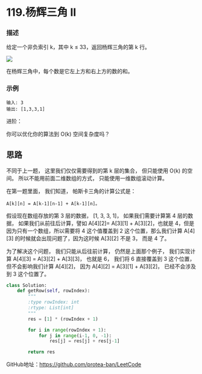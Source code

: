# 119.杨辉三角 II

### 描述

给定一个非负索引 k，其中 k ≤ 33，返回杨辉三角的第 k 行。

![](http://pdg1wvjcw.bkt.clouddn.com/image/blog/Pascal.gif)

在杨辉三角中，每个数是它左上方和右上方的数的和。

### 示例

    输入: 3
    输出: [1,3,3,1]

进阶：

你可以优化你的算法到 O(k) 空间复杂度吗？

## 思路

不同于上一题， 这里我们仅仅需要得到的第 k 层的集合， 但只能使用 O(k) 的空间。 所以不能用前面二维数组的方式， 只能使用一维数组滚动计算。

在第一题里面， 我们知道， 帕斯卡三角的计算公式是： 
    
    A[k][n] = A[k-1][n-1] + A[k-1][n]。

假设现在数组存放的第 3 层的数据， [1, 3, 3, 1]， 如果我们需要计算第 4 层的数据， 如果我们从前往后计算，譬如 A[4][2]= A[3][1] + A[3][2]，也就是 4，但是因为只有一个数组，所以需要将 4 这个值覆盖到 2 这个位置，那么我们计算 A[4][3] 的时候就会出现问题了，因为这时候 A[3][2] 不是 3， 而是 4 了。

为了解决这个问题， 我们只能从后往前计算， 仍然是上面那个例子， 我们实现计算 A[4][3] = A[3][2] + A[3][3]， 也就是 6， 我们将 6 直接覆盖到 3 这个位置， 但不会影响我们计算 A[4][2]， 因为 A[4][2] = A[3][1] + A[3][2]， 已经不会涉及到 3 这个位置了。

```python
class Solution:
    def getRow(self, rowIndex):
        """
        :type rowIndex: int
        :rtype: List[int]
        """
        res = [1] * (rowIndex + 1)

        for i in range(rowIndex + 1):
            for j in range(i-1, 0, -1):
                res[j] = res[j] + res[j-1]

        return res
```

GitHub地址：https://github.com/protea-ban/LeetCode